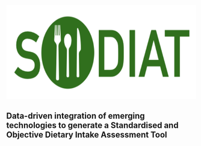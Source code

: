 <p align="center">
  <img width="700" height="250" src="https://github.com/sodiat-project/.github/blob/main/sodiat_banner_logo.png">
</p>



## Data-driven integration of emerging technologies to generate a Standardised and Objective Dietary Intake Assessment Tool

